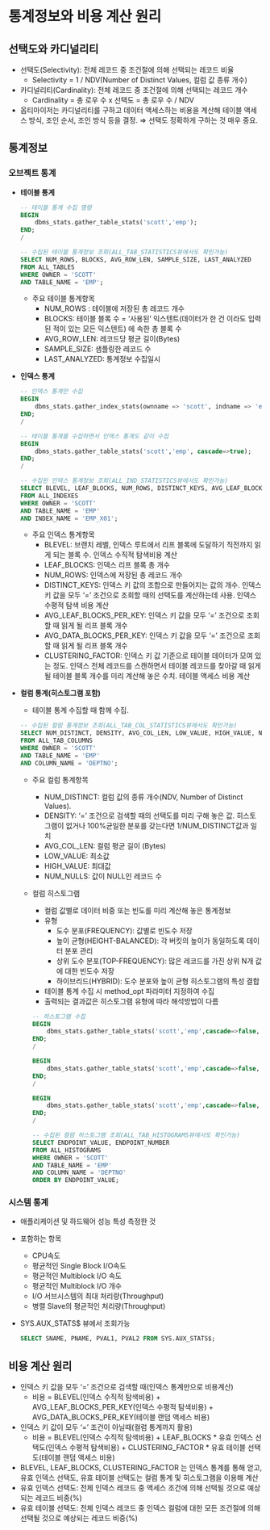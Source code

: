 # 통계정보와 비용 계산 원리

## 선택도와 카디널리티

- 선택도(Selectivity): 전체 레코드 중 조건절에 의해 선택되는 레코드 비율
    - Selectivity = 1 / NDV(Number of Distinct Values, 컬럼 값 종류 개수)
- 카디널리티(Cardinality): 전체 레코드 중 조건절에 의해 선택되는 레코드 개수
    - Cardinality = 총 로우 수 x 선택도 = 총 로우 수 / NDV
- 옵티마이저는 카디널리티를 구하고 데이터 액세스하는 비용을 계산해 테이블 액세스 방식, 조인 순서, 조인 방식 등을 결정. ⇒ 선택도 정확하게 구하는 것 매우 중요.

## 통계정보

### 오브젝트 통계

- **테이블 통계**
    
    ```sql
    -- 테이블 통계 수집 명령
    BEGIN
    	dbms_stats.gather_table_stats('scott','emp');
    END;
    /
    
    -- 수집된 테이블 통계정보 조회(ALL_TAB_STATISTICS뷰에서도 확인가능)
    SELECT NUM_ROWS, BLOCKS, AVG_ROW_LEN, SAMPLE_SIZE, LAST_ANALYZED
    FROM ALL_TABLES
    WHERE OWNER = 'SCOTT'
    AND TABLE_NAME = 'EMP';
    ```
    
    - 주요 테이블 통계항목
        - NUM_ROWS : 테이블에 저장된 총 레코드 개수
        - BLOCKS: 테이블 블록 수 = ‘사용된’ 익스텐트(데이터가 한 건 이라도 입력된 적이 있는 모든 익스텐트) 에 속한 총 블록 수
        - AVG_ROW_LEN: 레코드당 평균 길이(Bytes)
        - SAMPLE_SIZE: 샘플링한 레코드 수
        - LAST_ANALYZED: 통계정보 수집일시
- **인덱스 통계**
    
    ```sql
    -- 인덱스 통계만 수집
    BEGIN
    	dbms_stats.gather_index_stats(ownname => 'scott', indname => 'emp_x01');
    END;
    /
    
    -- 테이블 통계를 수집하면서 인덱스 통계도 같이 수집
    BEGIN
    	dbms_stats.gather_table_stats('scott','emp', cascade=>true);
    END;
    /
    
    -- 수집된 인덱스 통계정보 조회(ALL_IND_STATISTICS뷰에서도 확인가능)
    SELECT BLEVEL, LEAF_BLOCKS, NUM_ROWS, DISTINCT_KEYS, AVG_LEAF_BLOCKS_PER_KEY, AVG_DATA_BLOCKS_PER_KEY, CLUSTERING_FACTOR, SAMPLE_SIZE, LAST_ANALYZED
    FROM ALL_INDEXES
    WHERE OWNER = 'SCOTT'
    AND TABLE_NAME = 'EMP'
    AND INDEX_NAME = 'EMP_X01';
    ```
    
    - 주요 인덱스 통계항목
        - BLEVEL: 브랜치 레벨, 인덱스 루트에서 리프 블록에 도달하기 직전까지 읽게 되는 블록 수. 인덱스 수직적 탐색비용 계산
        - LEAF_BLOCKS: 인덱스 리프 블록 총 개수
        - NUM_ROWS: 인덱스에 저장된 총 레코드 개수
        - DISTINCT_KEYS: 인덱스 키 값의 조합으로 만들어지는 값의 개수. 인덱스 키 값을 모두 ‘=’ 조건으로 조회할 때의 선택도를 계산하는데 사용. 인덱스 수평적 탐색 비용 계산
        - AVG_LEAF_BLOCKS_PER_KEY: 인덱스 키 값을 모두 ‘=’ 조건으로 조회할 때 읽게 될 리프 블록 개수
        - AVG_DATA_BLOCKS_PER_KEY: 인덱스 키 값을 모두 ‘=’ 조건으로 조회할 때 읽게 될 리프 블록 개수
        - CLUSTERING_FACTOR: 인덱스 키 값 기준으로 테이블 데이터가 모여 있는 정도. 인덱스 전체 레코드를 스캔하면서 테이블 레코드를 찾아갈 때 읽게 될 테이블 블록 개수를 미리 계산해 놓은 수치. 테이블 액세스 비용 계산
- **컬럼 통계(히스토그램 포함)**
    - 테이블 통계 수집할 때 함께 수집.
    
    ```sql
    -- 수집된 컬럼 통계정보 조회(ALL_TAB_COL_STATISTICS뷰에서도 확인가능)
    SELECT NUM_DISTINCT, DENSITY, AVG_COL_LEN, LOW_VALUE, HIGH_VALUE, NUM_NULLS, LAST_ANALYZED, SAMPLE_SIZE
    FROM ALL_TAB_COLUMNS
    WHERE OWNER = 'SCOTT'
    AND TABLE_NAME = 'EMP'
    AND COLUMN_NAME = 'DEPTNO';
    ```
    
    - 주요 컬럼 통계항목
        - NUM_DISTINCT: 컬럼 값의 종류 개수(NDV, Number of Distinct Values).
        - DENSITY: ‘=’ 조건으로 검색할 때의 선택도를 미리 구해 놓은 값. 히스토그램이 없거나 100%균일한 분포를 갖는다면 1/NUM_DISTINCT값과 일치
        - AVG_COL_LEN: 컬럼 평균 길이 (Bytes)
        - LOW_VALUE: 최소값
        - HIGH_VALUE: 최대값
        - NUM_NULLS: 값이 NULL인 레코드 수
    - 컬럼 히스토그램
        - 컬럼 값별로 데이터 비중 또는 빈도를 미리 계산해 놓은 통계정보
        - 유형
            - 도수 분포(FREQUENCY): 값별로 빈도수 저장
            - 높이 균형(HEIGHT-BALANCED): 각 버킷의 높이가 동일하도록 데이터 분포 관리
            - 상위 도수 분포(TOP-FREQUENCY): 많은 레코드를 가진 상위 N개 값에 대한 빈도수 저장
            - 하이브리드(HYBRID): 도수 분포와 높이 균형 히스토그램의 특성 결합
        - 테이블 통계 수집 시 method_opt 파라미터 지정하여 수집
        - 출력되는 결과값은 히스토그램 유형에 따라 해석방법이 다름
        
        ```sql
        -- 히스토그램 수집
        BEGIN
        	dbms_stats.gather_table_stats('scott','emp',cascade=>false, method_opt=>'for columns ename size 10, deptno size 4');
        END;
        /
        
        BEGIN
        	dbms_stats.gather_table_stats('scott','emp',cascade=>false, method_opt=>'for all columns size 75');
        END;
        /
        
        BEGIN
        	dbms_stats.gather_table_stats('scott','emp',cascade=>false, method_opt=>'for all columns size auto');
        END;
        /
        
        -- 수집된 컬럼 히스토그램 조회(ALL_TAB_HISTOGRAMS뷰에서도 확인가능)
        SELECT ENDPOINT_VALUE, ENDPOINT_NUMBER
        FROM ALL_HISTOGRAMS
        WHERE OWNER = 'SCOTT'
        AND TABLE_NAME = 'EMP'
        AND COLUMN_NAME = 'DEPTNO'
        ORDER BY ENDPOINT_VALUE;
        ```
        

### 시스템 통계

- 애플리케이션 및 하드웨어 성능 특성 측정한 것
- 포함하는 항목
    - CPU속도
    - 평균적인 Single Block I/O속도
    - 평균적인 Multiblock I/O 속도
    - 평균적인 Multiblock I/O 개수
    - I/O 서브시스템의 최대 처리량(Throughput)
    - 병렬 Slave의 평균적인 처리량(Throughput)
- SYS.AUX_STATS$ 뷰에서 조회가능
    
    ```sql
    SELECT SNAME, PNAME, PVAL1, PVAL2 FROM SYS.AUX_STATS$;
    ```
    

## 비용 계산 원리

- 인덱스 키 값을 모두 ‘=’ 조건으로 검색할 때(인덱스 통계만으로 비용계산)
    - 비용 = BLEVEL(인덱스 수직적 탐색비용) + AVG_LEAF_BLOCKS_PER_KEY(인덱스 수평적 탐색비용) + AVG_DATA_BLOCKS_PER_KEY(테이블 랜덤 액세스 비용)
- 인덱스 키 값이 모두 ‘=’ 조건이 아닐때(컬럼 통계까지 활용)
    - 비용 = BLEVEL(인덱스 수직적 탐색비용) + LEAF_BLOCKS * 유효 인덱스 선택도(인덱스 수평적 탐색비용) + CLUSTERING_FACTOR * 유효 테이블 선택도(테이블 랜덤 액세스 비용)
- BLEVEL, LEAF_BLOCKS, CLUSTERING_FACTOR 는 인덱스 통계를 통해 얻고, 유효 인덱스 선택도, 유효 테이블 선택도는 컬럼 통계 및 히스토그램을 이용해 계산
- 유효 인덱스 선택도: 전체 인덱스 레코드 중 액세스 조건에 의해 선택될 것으로 예상되는 레코드 비중(%)
- 유효 테이블 선택도: 전체 인덱스 레코드 중 인덱스 컬럼에 대한 모든 조건절에 의해 선택될 것으로 예상되는 레코드 비중(%)
